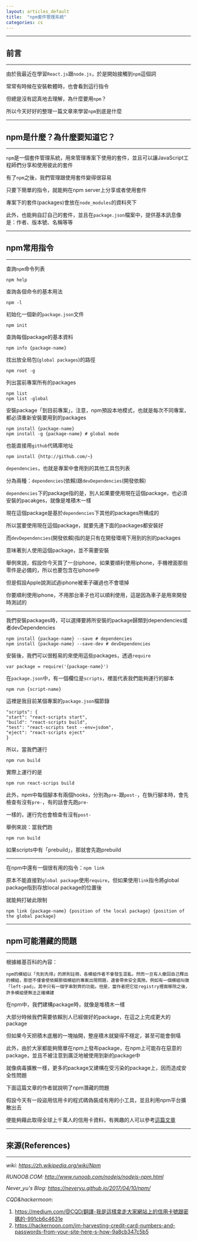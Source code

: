 ```yaml
---
layout: articles_default
title:  "npm套件管理系統"
categories: cs
---
```


---
## 前言
---

由於我最近在學習`React.js`跟`node.js`，於是開始接觸到`npm`這個詞

常常有時候在安裝軟體時，也會看到這行指令

但總是沒有認真地去理解，為什麼要用`npm`？

所以今天好好的整理一篇文章來學習`npm`到底是什麼

---
## npm是什麼？為什麼要知道它？
---

`npm`是一個套件管理系統，用來管理專案下使用的套件，並且可以讓JavaScript工程師們分享和使用彼此的套件

有了`npm`之後，我們管理跟使用套件變得很容易

只要下簡單的指令，就能夠在npm server上分享或者使用套件

專案下的套件(packages)會放在`node_modules`的資料夾下

此外，也能夠自訂自己的套件，並且在`package.json`檔案中，提供基本訊息像是：作者、版本號、名稱等等

---
## npm常用指令
---

查詢`npm`命令列表

	npm help

查詢各個命令的基本用法

	npm -l

初始化一個新的`package.json`文件

	npm init

查詢每個package的基本資料

	npm info {package-name}

找出放全局包(`global packages`)的路徑

	npm root -g

列出當前專案所有的packages

	npm list 
	npm list -global

安裝package「到目前專案」，注意，npm預設本地模式，也就是每次不同專案，都必須重新安裝要用到的packages

	npm install {package-name}
	npm install -g {package-name} # global mode

也能直接用`github`代碼庫地址

	npm install {http://github.com/~}

`dependencies`，也就是專案中會用到的其他工具包列表

分為兩種：`dependencies`(依賴)跟`devDependencies`(開發依賴)

`dependencies`下的package指的是，別人如果要使用現在這個package，也必須安裝的pacakges，就像是堆積木一樣

現在這個package是基於`dependencies`下其他的packages所構成的

所以當要使用現在這個package，就要先連下面的packages都安裝好

而`devDependencies`(開發依賴)指的是只有在開發環境下用到的別的packages

意味著別人使用這個package，並不需要安裝

舉例來說，假設你今天買了一台iphone，如果要順利使用iphone，手機裡面那些零件是必備的，所以也要包含在iphone中

但是假設Apple說測試過iphone被車子碾過也不會壞掉

你要順利使用iphone，不用那台車子也可以順利使用，這是因為車子是用來開發時測試的

---

我們安裝packages時，可以選擇要將所安裝的package歸類到dependencies或者devDependencies

	npm install {package-name} --save # dependencies
	npm install {package-name} --save-dev # devDependencies

安裝後，我們可以很輕易的來使用這些packages，透過`require`

	var package = require('{package-name}')

在`package.json`中，有一個欄位是`scripts`，裡面代表我們能夠運行的腳本

	npm run {script-name}

這裡是我目前某個專案的`package.json`檔節錄

	"scripts": {
    "start": "react-scripts start",
    "build": "react-scripts build",
    "test": "react-scripts test --env=jsdom",
    "eject": "react-scripts eject"
	}

所以，當我們運行
	
	npm run build

實際上運行的是

	npm run react-scrips build

此外，npm中每個腳本有兩個hooks，分別為`pre-`跟`post-`，在執行腳本時，會先檢查有沒有`pre-`，有的話會先跑`pre-`

一樣的，運行完也會檢查有沒有`post-`

舉例來說：當我們跑

	npm run build

如果scripts中有「prebuild」，那就會先跑prebuild

---

在npm中還有一個很有用的指令：`npm link`

原本不能直接對`global package`使用`require`，但如果使用`link`指令將global package指到存放local package的位置後

就能夠打破此限制

	npm link {package-name} {position of the local package} {position of the global package}

---
## npm可能潛藏的問題
---

根據維基百科的內容：

	npm的模組以「先到先得」的原則註冊，各模組作者不會發生混亂。然而一旦有人撤回自己釋出的模組，那麼不僅會使依賴那個模組的專案出現問題，還會帶來安全風險。例如有一個模組叫做「left-pad」，其中只有一個字串對齊的功能。但是，當作者把它從registry裡面移除之後，許多模組便無法正確構建

在npm中，我們建構package時，就像是堆積木一樣

大部分時候我們需要依賴別人已經做好的package，在這之上完成更大的package

但如果今天把積木底層的一塊抽開，整座積木就變得不穩定，甚至可能會倒塌

此外，由於大家都能夠簡單在npm上發布package，在npm上可能存在惡意的package，並且不被注意到廣泛地被使用到新的package中

就像病毒擴散一樣，更多的package又建構在受污染的package上，因而造成安全性問題

下面這篇文章的作者就說明了npm潛藏的問題

假設今天有一段盜用信用卡的程式碼偽裝成有用的小工具，並且利用npm平台擴散出去

便能夠藉此取得全球上千萬人的信用卡資料，有興趣的人可以參考[這篇文章](https://medium.com/@CQD/翻譯-我是這樣拿走大家網站上的信用卡號跟密碼的-991cb6c4631e)


---
## 來源(References)
---

*wiki: https://zh.wikipedia.org/wiki/Npm*

*RUNOOB.COM: http://www.runoob.com/nodejs/nodejs-npm.html*

*Never_yu's Blog: https://neveryu.github.io/2017/04/10/npm/*

*CQD&hackermoon*: 

1. https://medium.com/@CQD/翻譯-我是這樣拿走大家網站上的信用卡號跟密碼的-991cb6c4631e
2. https://hackernoon.com/im-harvesting-credit-card-numbers-and-passwords-from-your-site-here-s-how-9a8cb347c5b5



